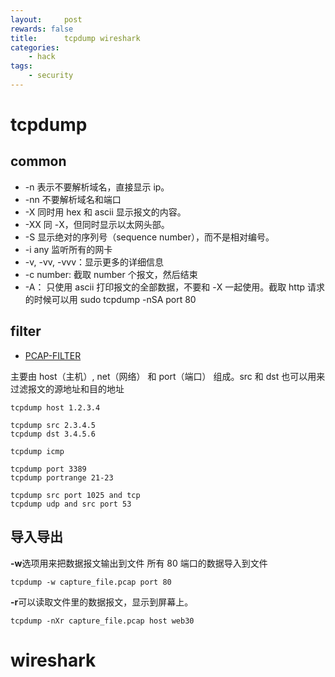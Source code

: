 ```yaml
---
layout:     post
rewards: false
title:      tcpdump wireshark
categories:
    - hack
tags:
    - security
---
```


# tcpdump

## common

- -n 表示不要解析域名，直接显示 ip。
- -nn 不要解析域名和端口
- -X 同时用 hex 和 ascii 显示报文的内容。
- -XX 同 -X，但同时显示以太网头部。
- -S 显示绝对的序列号（sequence number），而不是相对编号。
- -i any 监听所有的网卡
- -v, -vv, -vvv：显示更多的详细信息
- -c number: 截取 number 个报文，然后结束
- -A： 只使用 ascii 打印报文的全部数据，不要和 -X 一起使用。截取 http 请求的时候可以用 sudo tcpdump -nSA port 80

## filter

- [PCAP-FILTER](http://www.tcpdump.org/manpages/pcap-filter.7.html)

主要由 host（主机）, net（网络） 和 port（端口） 组成。src 和 dst 也可以用来过滤报文的源地址和目的地址

```
tcpdump host 1.2.3.4

tcpdump src 2.3.4.5
tcpdump dst 3.4.5.6

tcpdump icmp

tcpdump port 3389
tcpdump portrange 21-23
```

```
tcpdump src port 1025 and tcp 
tcpdump udp and src port 53
```

## 导入导出

**-w**选项用来把数据报文输出到文件 所有 80 端口的数据导入到文件
```
tcpdump -w capture_file.pcap port 80
```

**-r**可以读取文件里的数据报文，显示到屏幕上。

```
tcpdump -nXr capture_file.pcap host web30
```

# wireshark

